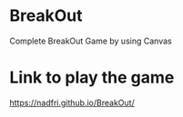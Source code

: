 # BreakOut
Complete BreakOut Game by using Canvas

# Link to play the game
https://nadfri.github.io/BreakOut/